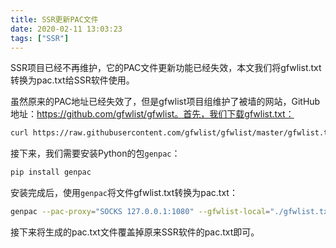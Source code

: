 ```yaml
---
title: SSR更新PAC文件
date: 2020-02-11 13:03:23
tags: ["SSR"]
---
```


SSR项目已经不再维护，它的PAC文件更新功能已经失效，本文我们将gfwlist.txt转换为pac.txt给SSR软件使用。

<!-- More -->

虽然原来的PAC地址已经失效了，但是gfwlist项目组维护了被墙的网站，GitHub地址：https://github.com/gfwlist/gfwlist。首先，我们下载gfwlist.txt：

```bash
curl https://raw.githubusercontent.com/gfwlist/gfwlist/master/gfwlist.txt > gfwlist.txt
```

接下来，我们需要安装Python的包`genpac`：

```bash
pip install genpac
```

安装完成后，使用`genpac`将文件gfwlist.txt转换为pac.txt：

```bash
genpac --pac-proxy="SOCKS 127.0.0.1:1080" --gfwlist-local="./gfwlist.txt" -o pac.txt
```

接下来将生成的pac.txt文件覆盖掉原来SSR软件的pac.txt即可。